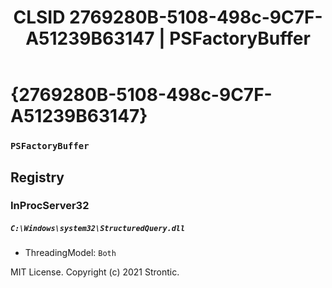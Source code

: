 ﻿---
title: "CLSID 2769280B-5108-498c-9C7F-A51239B63147 | PSFactoryBuffer"
excerpt: What is COM-Object CLSID 2769280B-5108-498c-9C7F-A51239B63147?
---

# {2769280B-5108-498c-9C7F-A51239B63147}

### `PSFactoryBuffer`

## Registry


### InProcServer32

##### `C:\Windows\system32\StructuredQuery.dll`
* ThreadingModel: `Both`

MIT License. Copyright (c) 2021 Strontic.


